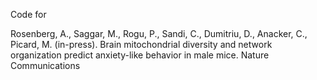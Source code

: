 Code for 

Rosenberg, A., Saggar, M., Rogu, P., Sandi, C., Dumitriu, D., Anacker, C., Picard, M. (in-press). Brain mitochondrial diversity and network organization predict anxiety-like behavior in male mice. Nature Communications


